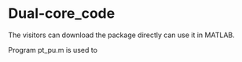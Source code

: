 # Dual-core_code

The visitors can download the package directly can use it in MATLAB.

Program pt_pu.m is used to 
